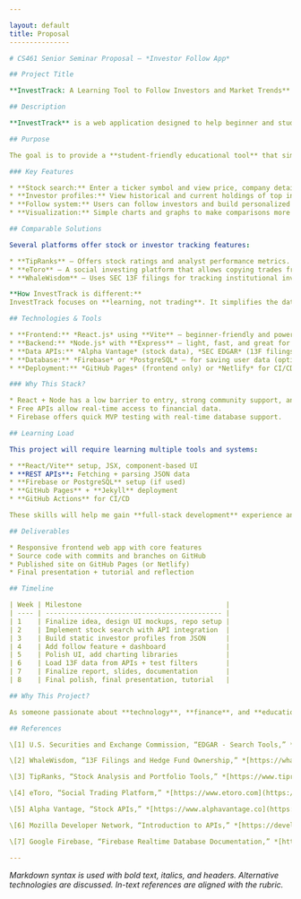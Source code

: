 ```yaml
---

layout: default
title: Proposal
---------------

# CS461 Senior Seminar Proposal – *Investor Follow App*

## Project Title

**InvestTrack: A Learning Tool to Follow Investors and Market Trends**

## Description

**InvestTrack** is a web application designed to help beginner and student investors learn how professional investors operate in the stock market. The app allows users to search for stock information, view investor portfolios over time, and follow strategic trends based on real-world data like SEC 13F filings. Unlike platforms like **eToro** or **TipRanks**, **InvestTrack** focuses on **education**, not real-time trading or financial advice.

## Purpose

The goal is to provide a **student-friendly educational tool** that simplifies complex stock market data and makes investment strategies easier to understand. It bridges the gap between abstract finance theory and real-world investing decisions.

### Key Features

* **Stock search:** Enter a ticker symbol and view price, company details, and trends.
* **Investor profiles:** View historical and current holdings of top investors (e.g., Warren Buffett).
* **Follow system:** Users can follow investors and build personalized dashboards.
* **Visualization:** Simple charts and graphs to make comparisons more intuitive.

## Comparable Solutions

Several platforms offer stock or investor tracking features:

* **TipRanks** – Offers stock ratings and analyst performance metrics. However, many features are behind a paywall.
* **eToro** – A social investing platform that allows copying trades from others, but focuses on active trading.
* **WhaleWisdom** – Uses SEC 13F filings for tracking institutional investors. Powerful, but dense and not beginner-friendly.

**How InvestTrack is different:**
InvestTrack focuses on **learning, not trading**. It simplifies the data, adds visual explanations, and avoids overwhelming new users. Instead of pushing decisions, it encourages **exploration and understanding**.

## Technologies & Tools

* **Frontend:** *React.js* using **Vite** — beginner-friendly and powerful for UI development.
* **Backend:** *Node.js* with **Express** — light, fast, and great for handling API requests.
* **Data APIs:** *Alpha Vantage* (stock data), *SEC EDGAR* (13F filings).
* **Database:** *Firebase* or *PostgreSQL* — for saving user data (optional).
* **Deployment:** *GitHub Pages* (frontend only) or *Netlify* for CI/CD.

### Why This Stack?

* React + Node has a low barrier to entry, strong community support, and tons of tutorials.
* Free APIs allow real-time access to financial data.
* Firebase offers quick MVP testing with real-time database support.

## Learning Load

This project will require learning multiple tools and systems:

* **React/Vite** setup, JSX, component-based UI
* **REST APIs**: Fetching + parsing JSON data
* **Firebase or PostgreSQL** setup (if used)
* **GitHub Pages** + **Jekyll** deployment
* **GitHub Actions** for CI/CD

These skills will help me gain **full-stack development** experience and hands-on exposure to real-world financial data.

## Deliverables

* Responsive frontend web app with core features
* Source code with commits and branches on GitHub
* Published site on GitHub Pages (or Netlify)
* Final presentation + tutorial and reflection

## Timeline

| Week | Milestone                                    |
| ---- | -------------------------------------------- |
| 1    | Finalize idea, design UI mockups, repo setup |
| 2    | Implement stock search with API integration  |
| 3    | Build static investor profiles from JSON     |
| 4    | Add follow feature + dashboard               |
| 5    | Polish UI, add charting libraries            |
| 6    | Load 13F data from APIs + test filters       |
| 7    | Finalize report, slides, documentation       |
| 8    | Final polish, final presentation, tutorial   |

## Why This Project?

As someone passionate about **technology**, **finance**, and **education**, I believe **InvestTrack** can become a valuable learning tool for students. It combines theory and real data in a safe environment. By observing real investors’ strategies, students can learn how the stock market works without the pressure or risk of real money. It encourages curiosity and deeper financial literacy.

## References

\[1] U.S. Securities and Exchange Commission, “EDGAR - Search Tools,” *[https://www.sec.gov/edgar/search/](https://www.sec.gov/edgar/search/)*

\[2] WhaleWisdom, “13F Filings and Hedge Fund Ownership,” *[https://whalewisdom.com](https://whalewisdom.com)*

\[3] TipRanks, “Stock Analysis and Portfolio Tools,” *[https://www.tipranks.com](https://www.tipranks.com)*

\[4] eToro, “Social Trading Platform,” *[https://www.etoro.com](https://www.etoro.com)*

\[5] Alpha Vantage, “Stock APIs,” *[https://www.alphavantage.co](https://www.alphavantage.co)*

\[6] Mozilla Developer Network, “Introduction to APIs,” *[https://developer.mozilla.org/en-US/docs/Learn/JavaScript/Client-side\_web\_APIs/Introduction](https://developer.mozilla.org/en-US/docs/Learn/JavaScript/Client-side_web_APIs/Introduction)*

\[7] Google Firebase, “Firebase Realtime Database Documentation,” *[https://firebase.google.com/docs/database](https://firebase.google.com/docs/database)*

---
```


*Markdown syntax is used with bold text, italics, and headers. Alternative technologies are discussed. In-text references are aligned with the rubric.*
